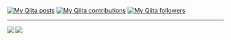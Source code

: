 [![My Qiita posts](https://qiita-badge.apiapi.app/s/bakuwarorin/posts.svg)](http://qiita.com/bakuwarorin) [![My Qiita contributions](https://qiita-badge.apiapi.app/s/bakuwarorin/contributions.svg)](http://qiita.com/bakuwarorin) [![My Qiita followers](https://qiita-badge.apiapi.app/s/bakuwarorin/followers.svg)](http://qiita.com/bakuwarorin)

---

<a href="https://github.com/anuraghazra/github-readme-stats">
  <img align="left" src="https://github-readme-stats.vercel.app/api?username=keisuke111&count_private=true&show_icons=true&theme=calm" />
</a>
<a href="https://github.com/anuraghazra/github-readme-stats">
  <img align="left" src="https://github-readme-stats.vercel.app/api/top-langs/?username=keisuke111&theme=calm" />
</a>
